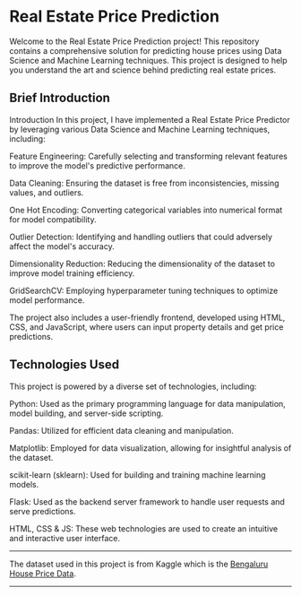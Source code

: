 # Real Estate Price Prediction

Welcome to the Real Estate Price Prediction project! This repository contains a comprehensive solution for predicting house prices using Data Science and Machine Learning techniques. This project is designed to help you understand the art and science behind predicting real estate prices.

## Brief Introduction

Introduction
In this project, I have implemented a Real Estate Price Predictor by leveraging various Data Science and Machine Learning techniques, including:

Feature Engineering: Carefully selecting and transforming relevant features to improve the model's predictive performance.

Data Cleaning: Ensuring the dataset is free from inconsistencies, missing values, and outliers.

One Hot Encoding: Converting categorical variables into numerical format for model compatibility.

Outlier Detection: Identifying and handling outliers that could adversely affect the model's accuracy.

Dimensionality Reduction: Reducing the dimensionality of the dataset to improve model training efficiency.

GridSearchCV: Employing hyperparameter tuning techniques to optimize model performance.

The project also includes a user-friendly frontend, developed using HTML, CSS, and JavaScript, where users can input property details and get price predictions.

## Technologies Used
This project is powered by a diverse set of technologies, including:

Python: Used as the primary programming language for data manipulation, model building, and server-side scripting.

Pandas: Utilized for efficient data cleaning and manipulation.

Matplotlib: Employed for data visualization, allowing for insightful analysis of the dataset.

scikit-learn (sklearn): Used for building and training machine learning models.

Flask: Used as the backend server framework to handle user requests and serve predictions.

HTML, CSS & JS: These web technologies are used to create an intuitive and interactive user interface.

---

The dataset used in this project is from Kaggle which is the [Bengaluru House Price Data](https://www.kaggle.com/amitabhajoy/bengaluru-house-price-data).

---
